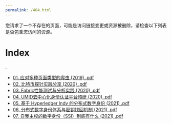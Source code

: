 ```yaml
---
permalink: /404.html
---
```




您请求了一个不存在的页面，可能是访问链接变更或资源被删除，请检查以下列表是否包含您访问的资源。


# Index

.
 * <a href="./01. 应对多种页面类型的爬虫 (2019) .pdf">01. 应对多种页面类型的爬虫 (2019) .pdf</a>
 * <a href="./02. 比特币探针实践分享 (2020) .pdf">02. 比特币探针实践分享 (2020) .pdf</a>
 * <a href="./03. Fabric性能测试与分析实践 (2020) .pdf">03. Fabric性能测试与分析实践 (2020) .pdf</a>
 * <a href="./04. UMID去中心化身份认证平台预研 (2020) .pdf">04. UMID去中心化身份认证平台预研 (2020) .pdf</a>
 * <a href="./05. 基于 Hyperledger Indy 的分布式数字身份 (2021) .pdf">05. 基于 Hyperledger Indy 的分布式数字身份 (2021) .pdf</a>
 * <a href="./06. 分布式数字身份体系与密钥找回机制 (2021) .pdf">06. 分布式数字身份体系与密钥找回机制 (2021) .pdf</a>
 * <a href="./07. 自我主权的数字身份（SSI）到底有什么 (2021) .pdf">07. 自我主权的数字身份（SSI）到底有什么 (2021) .pdf</a>
